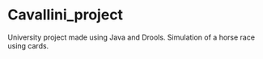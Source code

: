 # Cavallini_project
University project made using Java and Drools. Simulation of a horse race using cards.
